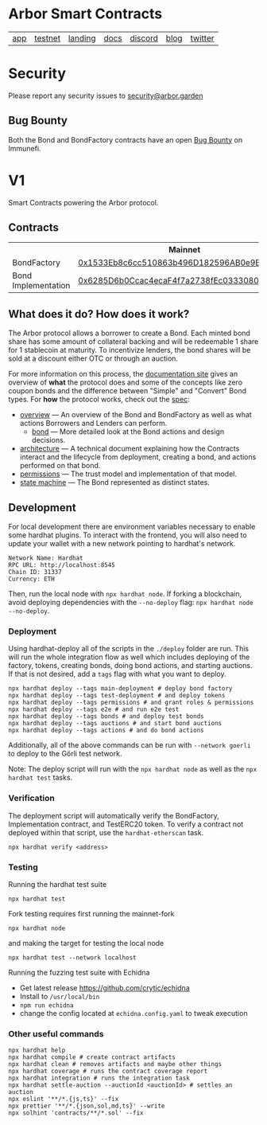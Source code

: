 # Arbor Smart Contracts

<table align="center">
 <td><a href="https://app.arbor.garden">app</a></td>
 <td><a href="https://goerli.arbor.garden">testnet</a></td>
 <td><a href="https://arbor.garden">landing</a></td>
 <td><a href="https://docs.arbor.garden">docs</a></td>
 <td><a href="https://discord.gg/facdBD3ZtA">discord</a></td>
 <td><a href="https://medium.com/arbor-finance">blog</a></td>
 <td><a href="https://twitter.com/arborfinance">twitter</a></td>
</table>

# Security

Please report any security issues to security@arbor.garden

## Bug Bounty
Both the Bond and BondFactory contracts have an open [Bug Bounty](https://immunefi.com/bounty/arborfinance/) on Immunefi.

# V1

Smart Contracts powering the Arbor protocol.

## Contracts

<table>
  <tr>
    <th></th>
    <th>Mainnet</th>
    <th>Görli</th>
  </tr>
  <tr>
    <td>BondFactory</td>
    <td><a href="https://etherscan.io/address/0x1533Eb8c6cc510863b496D182596AB0e9E77A00c">0x1533Eb8c6cc510863b496D182596AB0e9E77A00c</a></td>
    <td><a href="https://goerli.etherscan.io/address/0xBE9A5b24dbEB65b21Fc91BD825257f5c4FE9c01D">0xBE9A5b24dbEB65b21Fc91BD825257f5c4FE9c01D</a></td>
  </tr>
  <tr>
    <td>Bond Implementation</td>
    <td><a href="https://etherscan.io/address/0x6285D6b0Ccac4ecaF4f7a2738fEc03330809B162">0x6285D6b0Ccac4ecaF4f7a2738fEc03330809B162</a></td>
    <td><a href="https://goerli.etherscan.io/address/0xF457Fcb60F761c98b23b4edDe638E99711476FF7">0xF457Fcb60F761c98b23b4edDe638E99711476FF7</a></td>
  </tr>
</table>

## What does it do? How does it work?

The Arbor protocol allows a borrower to create a Bond. Each minted bond share has some amount of collateral backing and will be redeemable 1 share for 1 stablecoin at maturity. To incentivize lenders, the bond shares will be sold at a discount either OTC or through an auction.

For more information on this process, the [documentation site](https://docs.arbor.garden) gives an overview of **what** the protocol does and some of the concepts like zero coupon bonds and the difference between "Simple" and "Convert" Bond types. For **how** the protocol works, check out the [spec](/spec/):

- [overview](/spec/overview.md) — An overview of the Bond and BondFactory as well as what actions Borrowers and Lenders can perform.
  - [bond](/spec/bond.md) — More detailed look at the Bond actions and design decisions.
- [architecture](/spec/architecture.md) — A technical document explaining how the Contracts interact and the lifecycle from deployment, creating a bond, and actions performed on that bond.
- [permissions](/spec/permissions.md) — The trust model and implementation of that model.
- [state machine](/spec/stateMachine.md) — The Bond represented as distinct states.

## Development

For local development there are environment variables necessary to enable some hardhat plugins. To interact with the frontend, you will also need to update your wallet with a new network pointing to hardhat's network.

```
Network Name: Hardhat
RPC URL: http://localhost:8545
Chain ID: 31337
Currency: ETH
```

Then, run the local node with `npx hardhat node`. If forking a blockchain, avoid deploying dependencies with the `--no-deploy` flag: `npx hardhat node --no-deploy`.

### Deployment

Using hardhat-deploy all of the scripts in the `./deploy` folder are run. This will run the whole integration flow as well which includes deploying of the factory, tokens, creating bonds, doing bond actions, and starting auctions. If that is not desired, add a `tags` flag with what you want to deploy.

```
npx hardhat deploy --tags main-deployment # deploy bond factory
npx hardhat deploy --tags test-deployment # and deploy tokens
npx hardhat deploy --tags permissions # and grant roles & permissions
npx hardhat deploy --tags e2e # and run e2e test
npx hardhat deploy --tags bonds # and deploy test bonds
npx hardhat deploy --tags auctions # and start bond auctions
npx hardhat deploy --tags actions # and do bond actions
```

Additionally, all of the above commands can be run with `--network goerli` to deploy to the Görli test network.

Note: The deploy script will run with the `npx hardhat node` as well as the `npx hardhat test` tasks.

### Verification

The deployment script will automatically verify the BondFactory, Implementation contract, and TestERC20 token. To verify a contract not deployed within that script, use the `hardhat-etherscan` task.

```
npx hardhat verify <address>
```

### Testing

Running the hardhat test suite

```
npx hardhat test
```

Fork testing requires first running the mainnet-fork

```
npx hardhat node
```

and making the target for testing the local node

```
npx hardhat test --network localhost
```

Running the fuzzing test suite with Echidna

- Get latest release https://github.com/crytic/echidna
- Install to `/usr/local/bin`
- `npm run echidna`
- change the config located at `echidna.config.yaml` to tweak execution

### Other useful commands

```shell
npx hardhat help
npx hardhat compile # create contract artifacts
npx hardhat clean # removes artifacts and maybe other things
npx hardhat coverage # runs the contract coverage report
npx hardhat integration # runs the integration task
npx hardhat settle-auction --auctionId <auctionId> # settles an auction
npx eslint '**/*.{js,ts}' --fix
npx prettier '**/*.{json,sol,md,ts}' --write
npx solhint 'contracts/**/*.sol' --fix
```
